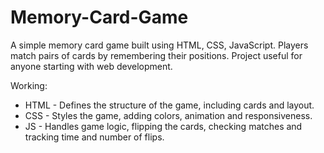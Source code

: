 # Memory-Card-Game
A simple memory card game built using HTML, CSS, JavaScript.
Players match pairs of cards by remembering their positions.
Project useful for anyone starting with web development.

Working:
- HTML - Defines the structure of the game, including cards and layout.
- CSS - Styles the game, adding colors, animation and responsiveness.
- JS - Handles game logic, flipping the cards, checking matches and tracking time and number of flips.
